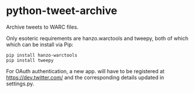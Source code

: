 python-tweet-archive
====================

Archive tweets to WARC files.

Only esoteric requirements are hanzo.warctools and tweepy, both of which which 
can be install via Pip:

    pip install hanzo-warctools
    pip install tweepy

For OAuth authentication, a new app. will have to be registered at 
https://dev.twitter.com/ and the corresponding details updated in 
settings.py.
